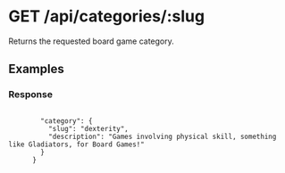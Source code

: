 # GET /api/categories/:slug

Returns the requested board game category.

## Examples

### Response

```

        "category": {
          "slug": "dexterity",
          "description": "Games involving physical skill, something like Gladiators, for Board Games!"
        }
      }
```
